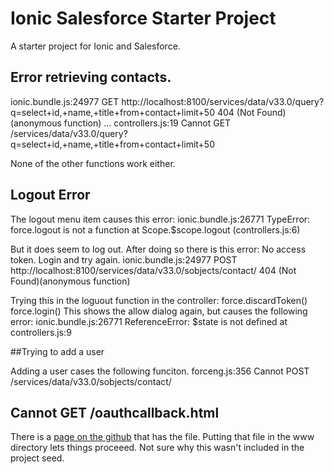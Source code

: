 # Ionic Salesforce Starter Project

A starter project for Ionic and Salesforce.


## Error retrieving contacts.

ionic.bundle.js:24977 
GET http://localhost:8100/services/data/v33.0/query?q=select+id,+name,+title+from+contact+limit+50 404 (Not Found)(anonymous function) 
...
controllers.js:19 Cannot GET /services/data/v33.0/query?q=select+id,+name,+title+from+contact+limit+50

None of the other functions work either.

## Logout Error
The logout menu item causes this error:
ionic.bundle.js:26771 TypeError: force.logout is not a function
    at Scope.$scope.logout (controllers.js:6)

But it does seem to log out.  After doing so there is this error:
No access token. Login and try again.
ionic.bundle.js:24977 POST http://localhost:8100/services/data/v33.0/sobjects/contact/ 404 (Not Found)(anonymous function) 

Trying this in the loguout function in the controller:
force.discardToken()
force.login()
This shows the allow dialog again, but causes the following error:
ionic.bundle.js:26771 ReferenceError: $state is not defined
    at controllers.js:9

##Trying to add a user

Adding a user cases the following funciton.
forceng.js:356 Cannot POST /services/data/v33.0/sobjects/contact/




## Cannot GET /oauthcallback.html 

There is a [page on the github](https://github.com/ccoenraets/salesforce-mobile-sdk-angularjs-ionic/blob/master/www/oauthcallback.html) that has the file.
Putting that file in the www directory lets things proceeed.
Not sure why this wasn't included in the project seed.
